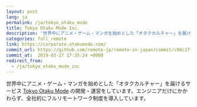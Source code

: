 ```yaml
---
layout: post
lang: ja
permalink: /ja/tokyo_otaku_mode
title: Tokyo Otaku Mode Inc.
description: '世界中にアニメ・ゲーム・マンガを始めとした「オタクカルチャー」を届けるサービス Tokyo Otaku Mode の開発・運営をしています。エンジニアだけにかかわらず、全社的にフルリモートワーク制度を導入しています。'
categories: full_remote
link: https://corporate.otakumode.com/
commit_url: https://github.com/remote-jp/remote-in-japan/commit/c98c1ff16793c1aeb8d8a7f70fe8d5f05862ff35
commit_at:  2019-03-27 17:35:24 +0900
redirect_from:
  - /ja/tokyo_otaku_mode_inc
---
```


<p>世界中にアニメ・ゲーム・マンガを始めとした「オタクカルチャー」を届けるサービス <a href="https://otakumode.com/">Tokyo Otaku Mode</a> の開発・運営をしています。エンジニアだけにかかわらず、全社的にフルリモートワーク制度を導入しています。</p>
